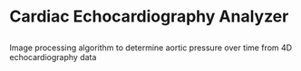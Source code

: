 # Cardiac Echocardiography Analyzer

##
Image processing algorithm to determine aortic pressure over time from 4D echocardiography data
